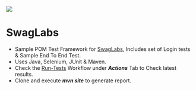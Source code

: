 ![](https://github.com/SachinGamhewa/SwagLabs/workflows/Run-Tests/badge.svg)

# SwagLabs
- Sample POM Test Framework for [SwagLabs](https://www.saucedemo.com/), Includes set of Login tests & Sample End To End Test.
- Uses Java, Selenium, JUnit & Maven.
- Check the [Run-Tests](https://github.com/SachinGamhewa/SwagLabs/actions/workflows/ci-cd.yml) Workflow under ***Actions*** Tab to Check latest results.
- Clone and execute ***mvn site*** to generate report.
